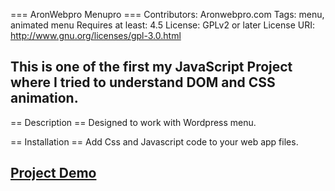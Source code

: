 === AronWebpro Menupro ===
Contributors: Aronwebpro.com
Tags: menu, animated menu
Requires at least: 4.5
License: GPLv2 or later
License URI: http://www.gnu.org/licenses/gpl-3.0.html

## This is one of the first my JavaScript Project where I tried to understand DOM and CSS animation. 

== Description ==
Designed to work with Wordpress menu. 

== Installation ==
Add Css and Javascript code to your web app files.  

## [Project Demo](https://aronwebpro.github.io/awpro-menu/)
